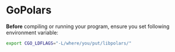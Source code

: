 # GoPolars

**Before** compiling or running your program, ensure you set following environment variable:
```bash
export CGO_LDFLAGS="-L/where/you/put/libpolars/"
```
